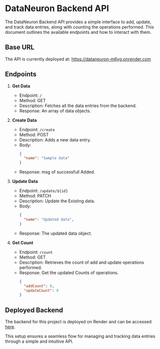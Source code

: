 # DataNeuron Backend API

The DataNeuron Backend API provides a simple interface to add, update, and track data entries, along with counting the operations performed. This document outlines the available endpoints and how to interact with them.

## Base URL

The API is currently deployed at: https://dataneuron-m6yg.onrender.com

## Endpoints

1. **Get Data**
   - Endpoint: `/`
   - Method: GET
   - Description: Fetches all the data entries from the backend.
   - Response: An array of data objects.

2. **Create Data**
   - Endpoint: `/create`
   - Method: POST
   - Description: Adds a new data entry.
   - Body:
     ```json
     {
       "name": "Sample data"
     }
     ```
   - Response: msg of successfull Added.

3. **Update Data**
   - Endpoint: `/update/${id}`
   - Method: PATCH
   - Description: Update the Existing data.
   - Body:
     ```json
     {
       "name": "Updated data", 
     }
     ```
   - Response: The updated data object.

4. **Get Count**
   - Endpoint: `/count`
   - Method: GET
   - Description: Retrieves the count of add and update operations performed.
   - Response: Get the updated Counts of operations.
     ```json
     {
       "addCount": 0,
       "updateCount": 0
     }
     ```

## Deployed Backend

The backend for this project is deployed on Render and can be accessed [here](https://github.com/mskhan95/dataneuron_task_second_backend).

This setup ensures a seamless flow for managing and tracking data entries through a simple and intuitive API.
